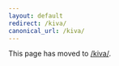 ```yaml
---
layout: default
redirect: /kiva/
canonical_url: /kiva/
---
```


This page has moved to [/kiva/](/kiva/).
